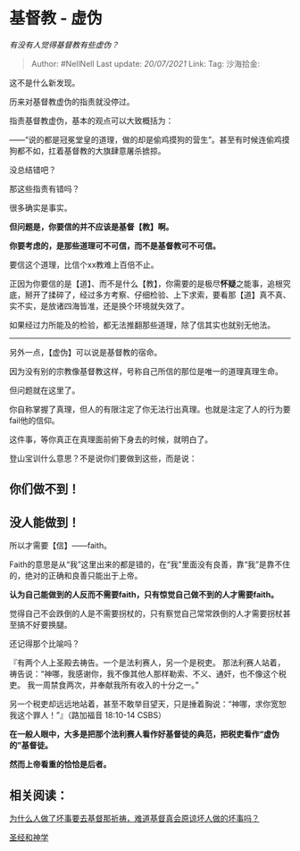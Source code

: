 # 基督教 - 虚伪
*有没有人觉得基督教有些虚伪？*

> Author: #NellNell
> Last update: *20/07/2021*
> Link:
> Tag:
> 沙海拾金:

这不是什么新发现。

历来对基督教虚伪的指责就没停过。

指责基督教虚伪，基本的观点可以大致概括为：

——“说的都是冠冕堂皇的道理，做的却是偷鸡摸狗的营生”。甚至有时候连偷鸡摸狗都不如，扛着基督教的大旗肆意屠杀掳掠。

没总结错吧？

那这些指责有错吗？

很多确实是事实。

**但问题是，你要信的并不应该是基督【教】啊。**

**你要考虑的，是那些道理可不可信，而不是基督教可不可信。**

要信这个道理，比信个xx教难上百倍不止。

正因为你要信的是【道】、而不是什么【教】，你需要的是极尽**怀疑**之能事，追根究底，掰开了揉碎了，经过多方考察、仔细检验、上下求索，要看那【道】真不真、实不实，是放诸四海皆准，还是换个环境就失效了。

如果经过力所能及的检验，都无法推翻那些道理，除了信其实也就别无他法。

---

另外一点，【虚伪】可以说是基督教的宿命。

因为没有别的宗教像基督教这样，号称自己所信的那位是唯一的道理真理生命。

但问题就在这里了。

你自称掌握了真理，但人的有限注定了你无法行出真理。也就是注定了人的行为要fail他的信仰。

这件事，等你真正在真理面前俯下身去的时候，就明白了。

登山宝训什么意思？不是说你们要做到这些，而是说：

## 你们做不到！

## 没人能做到！

所以才需要【信】——faith。

Faith的意思是从“我”这里出来的都是错的，在“我”里面没有良善，靠“我”是靠不住的，绝对的正确和良善只能出于上帝。

**认为自己能做到的人反而不需要faith，只有惊觉自己做不到的人才需要faith。**

觉得自己不会跌倒的人是不需要拐杖的，只有察觉自己常常跌倒的人才需要拐杖甚至搞不好要换腿。

还记得那个比喻吗？

『有两个人上圣殿去祷告。一个是法利赛人，另一个是税吏。 那法利赛人站着，祷告说：“神哪，我感谢你，我不像其他人那样勒索、不义、通奸，也不像这个税吏。 我一周禁食两次，并奉献我所有收入的十分之一。”

另一个税吏却远远地站着，甚至不敢举目望天，只是捶着胸说：“神哪，求你宽恕我这个罪人！”』（路加福音‬ ‭18:10-14‬ ‭CSBS‬‬）

**在一般人眼中，大多是把那个法利赛人看作好基督徒的典范，把税吏看作“虚伪的”基督徒。**

**然而上帝看重的恰恰是后者。**

## **相关阅读：**

[为什么人做了坏事要去基督那祈祷，难道基督真会原谅坏人做的坏事吗？](https://www.zhihu.com/question/20061422/answer/1546207061)

[圣经和神学](https://www.zhihu.com/collection/313814574)

